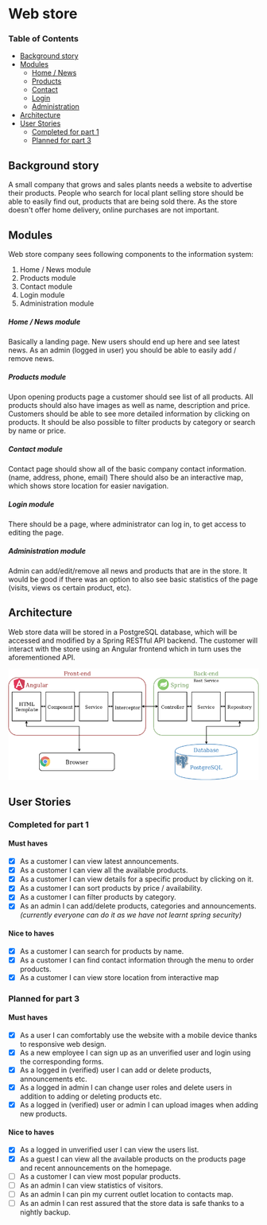 # Web store

### Table of Contents
* [Background story](#background-story)
* [Modules](#modules)
    * [Home / News](#home-news-module)
    * [Products](#products-module)
    * [Contact](#contact-module)
    * [Login](#login-module)
    * [Administration](#administration-module)
* [Architecture](#architecture)
* [User Stories](#user-stories)
    * [Completed for part 1](#completed-for-part-1)
    * [Planned for part 3](#planned-for-part-3)

## Background story
A small company that grows and sales plants needs a website to advertise their products.
People who search for local plant selling store should be able to easily find out,
products that are being sold there. As the store doesn't offer home delivery, online purchases
are not important.

## Modules
Web store company sees following components to the information system:
1) Home / News module
2) Products module
3) Contact module
4) Login module 
5) Administration module

##### Home / News module
Basically a landing page. New users should end up here and see latest news.
As an admin (logged in user) you should be able to easily add / remove news.

##### Products module
Upon opening products page a customer should see list of all products.
All products should also have images as well as name, description and price.
Customers should be able to see more detailed information by clicking on products.
It should be also possible to filter products by category or search by name or price.

##### Contact module
Contact page should show all of the basic company contact information. (name, address, phone, email)
There should also be an interactive map, which shows store location for easier navigation.

##### Login module
There should be a page, where administrator can log in, to get access to editing the page.

##### Administration module
Admin can add/edit/remove all news and products that are in the store. It would be good if
there was an option to also see basic statistics of the page (visits, views os certain product, etc).  
  
## Architecture  

Web store data will be stored in a PostgreSQL database, which will be accessed and modified by a Spring RESTful API backend. 
The customer will interact with the store using an Angular frontend which in turn uses the aforementioned API.  
  
![architecture diagram](architecture.png)
  
## User Stories

### Completed for part 1

#### Must haves
* [x] As a customer I can view latest announcements.
* [x] As a customer I can view all the available products.
* [x] As a customer I can view details for a specific product by clicking on it.
* [x] As a customer I can sort products by price / availability.
* [x] As a customer I can filter products by category.
* [x] As an admin I can add/delete products, categories and announcements. _(currently everyone can do it as we have
 not learnt spring security)_

#### Nice to haves
* [x] As a customer I can search for products by name.
* [x] As a customer I can find contact information through the menu to order products.
* [x] As a customer I can view store location from interactive map

### Planned for part 3

#### Must haves
* [x] As a user I can comfortably use the website with a mobile device thanks to responsive web design. 
* [x] As a new employee I can sign up as an unverified user and login using the corresponding forms.
* [x] As a logged in (verified) user I can add or delete products, announcements etc.
* [x] As a logged in admin I can change user roles and delete users in addition to adding or deleting products etc.
* [x] As a logged in (verified) user or admin I can upload images when adding new products.

#### Nice to haves
* [x] As a logged in unverified user I can view the users list.
* [x] As a guest I can view all the available products on the products page and recent announcements on the homepage.
* [ ] As a customer I can view most popular products.
* [ ] As an admin I can view statistics of visitors.
* [ ] As an admin I can pin my current outlet location to contacts map.
* [ ] As an admin I can rest assured that the store data is safe thanks to a nightly backup.
